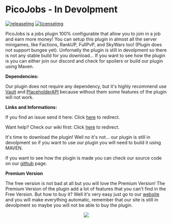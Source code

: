 [licenseImg]: https://img.shields.io/github/license/Picono435/PicoJobs.svg
[license]: https://github.com/Picono435/PicoJobs/blob/master/LICENSE
[releaseImg]: https://img.shields.io/github/release/PicoJobs/PicoJobs.svg?label=github%20release
[release]: https://github.com/Picono435/PicoJobs/releases/latest

[statistics]: https://bstats.org/plugin/bukkit/PicoJobs

# PicoJobs - In Devolpment

[![releaseImg]][release] [![licenseImg]][license]

PicoJobs is a jobs plugin 100% configurable that allow you to join in a job and earn more money! You can setup this plugin in almost all the server minigames, like Factions, RankUP, FullPvP, and SkyWars too! (Plugin does not support bungee yet). Unfornatly the plugin is still in devolpment so there is not any stable build for you download... If you want to see how the plugin is you can either join our discord and check for spoilers or build our plugin using Maven.

**Dependencies:**

Our plugin does not require any dependency, but it's highly recommend use [Vault](https://www.spigotmc.org/resources/vault.34315/) and [PlaceholderAPI](https://www.spigotmc.org/resources/placeholderapi.6245/) because without them some features of the plugin will not work.

**Links and Informations:**

If you find an issue send it here: Click [here](https://github.com/Picono435/PicoJobs/issues) to redirect.

Want help? Check our wiki first: Click [here](https://github.com/Picono435/PicoJobs/wiki) to redirect.

It's time to download the plugin! Well no it's not... our plugin is still in devolpment so if you want to use our plugin you will need to build it using MAVEN.

If you want to see how the plugin is made you can check our source code on our [github](https://github.com/Picono435/PicoJobs) page.

**Premium Version**

The free version is not bad at all but you will love the Premium Version! The Premium Version of the plugin add a lot of features that you can't find in the Free Version. But how to buy it? Well it's very easy just go to our [website](https://www.piconodev.tk/plugins/premium) and you will make everything automatic, remember that our site is still in devolpment so maybe you will not be able to buy the plugin.

<p align="center">
    <a href="https://bstats.org/plugin/bukkit/PicoJobs" title="PicoJobs on bStats">
        <img src="https://bstats.org/signatures/bukkit/PicoJobs.svg" />
    </a>
</p>
